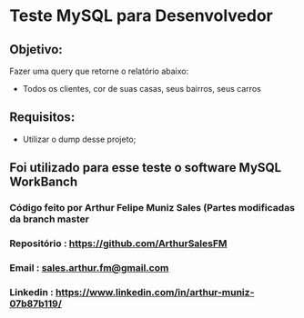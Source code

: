 # Teste MySQL para Desenvolvedor



## Objetivo:
Fazer uma query que retorne o relatório abaixo:
- Todos os clientes, cor de suas casas, seus bairros, seus carros

## Requisitos:
- Utilizar o dump desse projeto;

## Foi utilizado para esse teste o software MySQL WorkBanch 
### Código feito por Arthur Felipe Muniz Sales (Partes modificadas da branch master
### Repositório : https://github.com/ArthurSalesFM
### Email : sales.arthur.fm@gmail.com
### Linkedin : https://www.linkedin.com/in/arthur-muniz-07b87b119/

